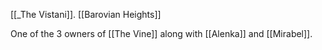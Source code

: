[[_The Vistani]]. [[Barovian Heights]]

One of the 3 owners of [[The Vine]] along with [[Alenka]] and [[Mirabel]].